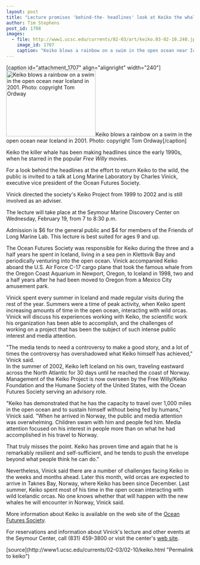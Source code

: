 ```yaml
---
layout: post
title: "Lecture promises 'behind-the- headlines' look at Keiko the whale"
author: Tim Stephens
post_id: 1708
images:
  - file: http://www1.ucsc.edu/currents/02-03/art/keiko.03-02-10.240.jpg
    image_id: 1707
    caption: "Keiko blows a rainbow on a swim in the open ocean near Iceland in 2001. Photo: copyright Tom Ordway"
---
```


[caption id="attachment_1707" align="alignright" width="240"]<a href="http://localhost/mysite/wp-content/uploads/2003/02/keiko.03-02-10.240.jpg"><img class="size-full wp-image-1707" src="http://localhost/mysite/wp-content/uploads/2003/02/keiko.03-02-10.240.jpg" alt="Keiko blows a rainbow on a swim in the open ocean near Iceland in 2001. Photo: copyright Tom Ordway" width="240" height="176" /></a>Keiko blows a rainbow on a swim in the open ocean near Iceland in 2001. Photo: copyright Tom Ordway[/caption]
<p>
  Keiko the killer whale has been making headlines since the early 1990s, when he starred in the popular <i>Free Willy</i> movies.
</p>
<p>
  For a look behind the headlines at the effort to return Keiko to the wild, the public is invited to a talk at Long Marine Laboratory by Charles Vinick, executive vice president of the Ocean Futures Society.
</p>
<p>
  Vinick directed the society's Keiko Project from 1999 to 2002 and is still involved as an adviser.<br>
</p>
<p>
  The lecture will take place at the Seymour Marine Discovery Center on Wednesday, February 19, from 7 to 8:30 p.m.
</p>
<p>
  Admission is $6 for the general public and $4 for members of the Friends of Long Marine Lab. This lecture is best suited for ages 9 and up.<br>
</p>
<p>
  The Ocean Futures Society was responsible for Keiko during the three and a half years he spent in Iceland, living in a sea pen in Klettsvik Bay and periodically venturing into the open ocean. Vinick accompanied Keiko aboard the U.S. Air Force C-17 cargo plane that took the famous whale from the Oregon Coast Aquarium in Newport, Oregon, to Iceland in 1998, two and a half years after he had been moved to Oregon from a Mexico City amusement park.<br>
</p>
<p>
  Vinick spent every summer in Iceland and made regular visits during the rest of the year. Summers were a time of peak activity, when Keiko spent increasing amounts of time in the open ocean, interacting with wild orcas. Vinick will discuss his experiences working with Keiko, the scientific work his organization has been able to accomplish, and the challenges of working on a project that has been the subject of such intense public interest and media attention.<br>
</p>
<p>
  "The media tends to need a controversy to make a good story, and a lot of times the controversy has overshadowed what Keiko himself has achieved," Vinick said.<br>
  In the summer of 2002, Keiko left Iceland on his own, traveling eastward across the North Atlantic for 30 days until he reached the coast of Norway. Management of the Keiko Project is now overseen by the Free Willy/Keiko Foundation and the Humane Society of the United States, with the Ocean Futures Society serving an advisory role.<br>
</p>
<p>
  "Keiko has demonstrated that he has the capacity to travel over 1,000 miles in the open ocean and to sustain himself without being fed by humans," Vinick said. "When he arrived in Norway, the public and media attention was overwhelming. Children swam with him and people fed him. Media attention focused on his interest in people more than on what he had accomplished in his travel to Norway.
</p>
<p>
  That truly misses the point. Keiko has proven time and again that he is remarkably resilient and self-sufficient, and he tends to push the envelope beyond what people think he can do."<br>
</p>
<p>
  Nevertheless, Vinick said there are a number of challenges facing Keiko in the weeks and months ahead. Later this month, wild orcas are expected to arrive in Taknes Bay, Norway, where Keiko has been since December. Last summer, Keiko spent most of his time in the open ocean interacting with wild Icelandic orcas. No one knows whether that will happen with the new whales he will encounter in Norway, Vinick said.<br>
</p>
<p>
  More information about Keiko is available on the web site of the <a href="http://www.oceanfutures.org">Ocean Futures Society</a>.<br>
</p>
<p>
  For reservations and information about Vinick's lecture and other events at the Seymour Center, call (831) 459-3800 or visit the center's <a href="http://seymourcenter.ucsc.edu">web site</a>.<br>
</p>
[source](http://www1.ucsc.edu/currents/02-03/02-10/keiko.html "Permalink to keiko")
